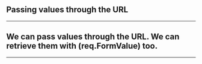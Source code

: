 ## Passing values through the URL
---
We can pass values through the URL.
We can retrieve them with (req.FormValue) too.
---
---